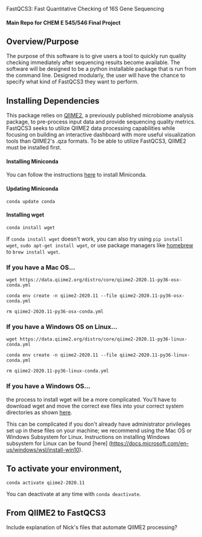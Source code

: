  FastQCS3: Fast Quantitative Checking of 16S Gene Sequencing 

#### Main Repo for CHEM E 545/546 Final Project

## Overview/Purpose
The purpose of this software is to give users a tool to quickly run quality checking immediately after sequencing results become available. The software will be designed to be a python installable package that is run from the command line. Designed modularly, the user will have the chance to specify what kind of FastQCS3 they want to perform.

## Installing Dependencies
This package relies on [QIIME2](https://docs.qiime2.org/2020.11/about/), a previously published microbiome analysis package, to pre-process input data and provide sequencing quality metrics. FastQCS3 seeks to utilize QIIME2 data processing capabilities while focusing on building an interactive dashboard with more useful visualization tools than QIIME2's .qza formats. To be able to utilize FastQCS3, QIIME2 must be installed first. 

#### Installing Miniconda
You can follow the instructions [here](https://conda.io/projects/conda/en/latest/user-guide/install/index.html) to install Miniconda. 

#### Updating Miniconda
`conda update conda`

#### Installing wget
`conda install wget`

If `conda install wget` doesn't work, you can also try using `pip install wget`, `sudo apt-get install wget`, or use package managers like [homebrew](https://brew.sh/) to `brew install wget`.

### If you have a Mac OS...
`wget https://data.qiime2.org/distro/core/qiime2-2020.11-py36-osx-conda.yml`

`conda env create -n qiime2-2020.11 --file qiime2-2020.11-py36-osx-conda.yml`

`rm qiime2-2020.11-py36-osx-conda.yml`

### If you have a Windows OS on Linux...
`wget https://data.qiime2.org/distro/core/qiime2-2020.11-py36-linux-conda.yml`

`conda env create -n qiime2-2020.11 --file qiime2-2020.11-py36-linux-conda.yml`

`rm qiime2-2020.11-py36-linux-conda.yml`

### If you have a Windows OS...
the process to install wget will be a more complicated. You'll have to download wget and move the correct exe files into your correct system directories as shown [here](https://builtvisible.com/download-your-website-with-wget/).

This can be complicated if you don't already have administrator privileges set up in these files on your machine; we recommend using the Mac OS or Windows Subsystem for Linux. Instructions on installing Windows subsystem for Linux can be found [here] (https://docs.microsoft.com/en-us/windows/wsl/install-win10). 

## To activate your environment,

`conda activate qiime2-2020.11`

You can deactivate at any time with `conda deactivate`.

## From QIIME2 to FastQCS3
Include explanation of Nick's files that automate QIIME2 processing?
